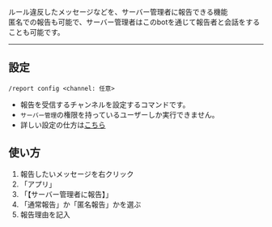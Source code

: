 ルール違反したメッセージなどを、サーバー管理者に報告できる機能  
匿名での報告も可能で、サーバー管理者はこのbotを通じて報告者と会話をすることも可能です。

---

## 設定

```
/report config <channel: 任意>
```
- 報告を受信するチャンネルを設定するコマンドです。
- `サーバー管理`の権限を持っているユーザーしか実行できません。
- 詳しい設定の仕方は[こちら](../quickstart/#report機能)


## 使い方
1. 報告したいメッセージを右クリック
1. 「アプリ」
1. 「【サーバー管理者に報告】」
1. 「通常報告」か「匿名報告」かを選ぶ
1. 報告理由を記入